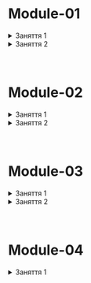 # Module-01

<details>
  <summary>Заняття 1</summary>
<ul>
    <li>Структура Next.js проєкту</li>
    <li>Маршрутизація у вебзастосунках</li>
    <li>Створення сторінок</li>
    <ul>
        <li>Home Page</li>
        <li>Notes Page</li>
        <li>About Page</li>
        <li>Profile Page</li>
    </ul>
    <li>Layout</li>
    <ul>
        <li>header, children, footer</li>
    </ul>
    <li>Components</li>
    <li>Link</li>
</ul>
</details>

<details>
  <summary>Заняття 2</summary>
<ul>
    <li>axios api</li>
    <ul>
        <li>https://next-docs-api.onrender.com</li>
        <li>lib/api.ts</li>
        <li>SSR</li>
    </ul>
    <li>'use client'</li>
    <ul>
        <li>CSR</li>
    </ul>
    <li>error & loading</li>
    <li>ISR & SSG</li>
    <ul>
        <li>revalidate</li>
    </ul>
    <li>Dynamic routes</li>
    <li>Global error & loading</li>
    <li>Dynamic client component</li>
    <li>React Query</li>
    <ul>
        <li>@tanstack/react-query</li>
        <li>TanStackProvider</li>
        <li>prefetchQuery</li>
        <li>HydrationBoundary</li>
        <li>useParams</li>
        <li>useQuery</li>
        <li>refetchOnMount</li>
    </ul>
</ul>
</details>

<br/>
<br/>

# Module-02

<details>
  <summary>Заняття 1</summary>
<ul>
    <li>Nested routes</li>
    <li>Not-found route</li>
    <li>Catch-all routes</li>
    <ul>
        <li>filter by categoryId</li>
        <li>filter by name</li>
    </ul>
    <li>useRouter</li>
</ul>
</details>

<details>
  <summary>Заняття 2</summary>
<ul>
    <li>Grouped routes</li>
    <li>Parallel routes</li>
    <ul>
        <li>@sidebar</li>
        <li>default.tsx</li>
    </ul>
    <li>Interception route</li>
    <ul>
        <li>@modal</li>
        <li>empty default</li>
        <li>modal in RootLayout</li>
        <li>close modal with router.back</li>
    </ul>
    <li>Redirect</li>
</ul>
</details>

<br/>
<br/>

# Module-03

<details>
  <summary>Заняття 1</summary>
<ul>
    <li>metadata</li>
    <li>async generateMetadata</li>
    <li>Open Graph & Twitter</li>
    <li>next/image</li>
    <ul>
        <li>width і height</li>
        <li>next.config.ts</li>
    </ul>
    <li>next/font</li>
    <li>Performance</li>
    <ul>
        <li>Cache-Control</li>
        <li>next.config.ts</li>
    </ul>
</ul>
</details>

<details>
  <summary>Заняття 2</summary>
<ul>
    <li>create note</li>
    <ul>
        <li>page</li>
        <li>sidebar</li>
        <li>form</li>
        <li>api</li>
    </ul>
    <li>zustand</li>
    <ul>
        <li>store</li>
        <li>draft</li>
        <li>initialDraft</li>
        <li>persist</li>
    </ul>
</ul>
</details>

<br/>
<br/>

# Module-04

<details>
  <summary>Заняття 1</summary>
<ul>
    <li>Next Server</li>
    <li>Route Handler</li>
    <ul>
        <li>instance axios</li>
        <li>create all Handlers</li>
        <li>update all requests</li>
    </ul>
    <li>Auth</li>
    <ul>
        <li>instance axios</li>
        <li>withCredentials</li>
    </ul>
    <li>sign-up</li>
    <ul>
        <li>Header Links</li>
        <li>sign-up/page</li>
        <li>POST register</li>
        <li>register Route Handler</li>
        <li>cookies in Route Handler</li>
        <ul>
            <li>npm i cookie</li>
            <li>get setCookie</li>
            <li>parse(cookieStr)</li>
            <li>create cookie options</li>
            <li>cookieStore.set</li>
        </ul>
        <li>add register(formValues) in form</li>
    </ul>
    <li>sign-in</li>
    <ul>
        <li>sign-up/page</li>
        <li>POST login</li>
        <li>login Route Handler</li>
        <li>cookies in Route Handler</li>
        <li>add login(formValues) in form</li>
    </ul>
    <li>AuthStore</li>
    <ul>
        <li>create store</li>
        <li>checkSession client</li>
        <li>checkSession Route Handler</li>
        <ul>
            <li>cookieStore.get</li>
            <li>checkSession client</li>
            <li>silent authentication in Route Handler</li>
        </ul>
        <li>GET getMe</li>
        <li>getMe Route Handler</li>
        <li>AuthProvider</li>
        <li>add AuthProvider in RootLayout</li>
        <li>create AuthNavigation</li>
        <li>POST logout</li>
        <li>logout Route Handler</li>
        <li>cookieStore.delete</li>
        <li>add in handleLogout</li>
        <li>add setUser in sign-in & sign-up pages</li>
    </ul>
    <li>pre-render error with getCategories</li>
</ul>
</details>
